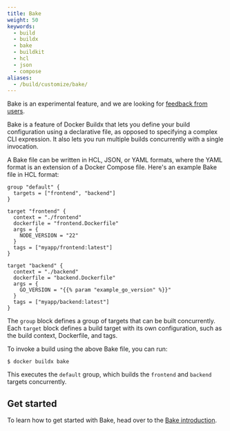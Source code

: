 ```yaml
---
title: Bake
weight: 50
keywords:
  - build
  - buildx
  - bake
  - buildkit
  - hcl
  - json
  - compose
aliases:
  - /build/customize/bake/
---
```


Bake is an experimental feature, and we are looking for
[feedback from users](https://github.com/docker/buildx/issues).

Bake is a feature of Docker Buildx that lets you define your build configuration
using a declarative file, as opposed to specifying a complex CLI expression. It
also lets you run multiple builds concurrently with a single invocation.

A Bake file can be written in HCL, JSON, or YAML formats, where the YAML format
is an extension of a Docker Compose file. Here's an example Bake file in HCL
format:

```hcl
group "default" {
  targets = ["frontend", "backend"]
}

target "frontend" {
  context = "./frontend"
  dockerfile = "frontend.Dockerfile"
  args = {
    NODE_VERSION = "22"
  }
  tags = ["myapp/frontend:latest"]
}

target "backend" {
  context = "./backend"
  dockerfile = "backend.Dockerfile"
  args = {
    GO_VERSION = "{{% param "example_go_version" %}}"
  }
  tags = ["myapp/backend:latest"]
}
```

The `group` block defines a group of targets that can be built concurrently.
Each `target` block defines a build target with its own configuration, such as
the build context, Dockerfile, and tags.

To invoke a build using the above Bake file, you can run:

```console
$ docker buildx bake
```

This executes the `default` group, which builds the `frontend` and `backend`
targets concurrently.

## Get started

To learn how to get started with Bake, head over to the [Bake introduction](./introduction.md).
